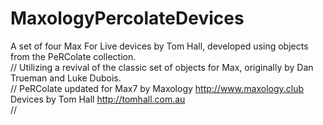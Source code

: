 # MaxologyPercolateDevices
A set of four Max For Live devices by Tom Hall, developed using objects from the PeRColate collection.<br>
//
Utilizing a revival of the classic set of objects for Max, originally by Dan Trueman and Luke Dubois.<br>
//
PeRColate updated for Max7 by Maxology  http://www.maxology.club<br>
Devices by Tom Hall http://tomhall.com.au<br>
//